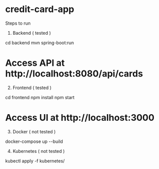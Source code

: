 # credit-card-app

Steps to run 

1. Backend ( tested )

cd backend
mvn spring-boot:run
# Access API at http://localhost:8080/api/cards

2. Frontend ( tested )

cd frontend
npm install
npm start
# Access UI at http://localhost:3000

3. Docker ( not tested )

docker-compose up --build

4. Kubernetes ( not tested )

kubectl apply -f kubernetes/